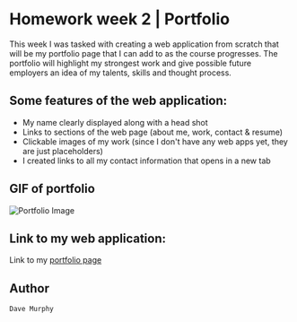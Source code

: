 # Homework week 2 | Portfolio

This week I was tasked with creating a web application from scratch that will be my
portfolio page that I can add to as the course progresses. The portfolio will highlight 
my strongest work and give possible future employers an idea of my talents, skills and thought process.

## Some features of the web application:

* My name clearly displayed along with a head shot
* Links to sections of the web page (about me, work, contact & resume)
* Clickable images of my work (since I don't have any web apps yet, they are just placeholders)
* I created links to all my contact information that opens in a new tab

## GIF of portfolio

![Portfolio Image](https://murda02.github.io/homework-week-2-dlm/assets/images/portfolio.jpg)

## Link to my web application:

Link to my [portfolio page](https://murda02.github.io/homework-week-2-dlm/)

## Author

    Dave Murphy